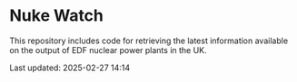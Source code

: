 # Nuke Watch

This repository includes code for retrieving the latest information available on the output of EDF nuclear power plants in the UK.

Last updated: 2025-02-27 14:14